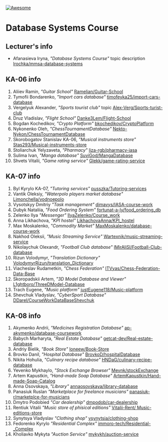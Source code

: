 [![Awesome][icon-awesome]][awesome]

# Database Systems Course  

## Lecturer's info  

- Afanasieva Iryna, *"Database Systems Course"* topic description [lrochka/mmsa-database-systems](https://github.com/lrochka/mmsa-database-systems)

## KA-06 info 

1. Aliiev Ramin, *"Guitar School"* [Ramelian/Guitar-School](https://github.com/Ramelian/Guitar-School)
5. Tymofii Bondarenko, *"Import cars database"* [timofeyka25/import-cars-database](https://github.com/timofeyka25/import-cars-database)
7. Vergelyuk Alexander, *"Sports tourist club"* topic [Alex-Verg/Sports-turist-club](https://github.com/Alex-Verg/Sports-turist-club)
11. Druz Vladislav, *"Flight School"* [Danke3Lem/Flight-School](https://github.com/Danke3Lem/Flight-School)
17. Bogdan Kochedikov, *"Crypto Platform"* [bkochedikov/CryptoPlatform](https://github.com/bkochedikov/CryptoPlatform)
20. Nykonenko Oleh, *"ChessTournamentDatabase"* [Nekto-Nykon/ChessTournamentDatabase](https://github.com/Nekto-Nykon/ChessTournamentDatabase)
23. Skorobogatov Stanislav KA-06, *"Musical instruments store"* [Stas293/Musical-instruments-store](https://github.com/Stas293/Musical-instruments-store)
24. Stoliarchuk Yelyzaveta, *"Pharmacy"* [liza-rgb/pharmacy-iasa](https://github.com/liza-rgb/pharmacy-iasa)
25. Sulima Ivan, *"Manga database"* [SuviGod/MangaDatabase](https://github.com/SuviGod/MangaDatabase)
27. Shvets Vitalii, *"Game rating service"* [Glekk/game-rating-service](https://github.com/Glekk/game-rating-service) 

## KA-07 info
1. Byl Kyrylo KA-07, *"Tutoring services"* [pusszka/Tutoring-services](https://github.com/pusszka/Tutoring-services)
2. Vantik Oleksiy, *"Waterpolo players market database"* [Limonchella/vodnoepolo](https://github.com/Limonchella/vodnoepolo)
3. Vysotskyy Dmitriy *"Task management"* [dimavys/IASA-course-work](https://github.com/dimavys/IASA-course-work)
6. Dubyk Nataliia, *"Food Ordering System"* [fortunat-a-ly/food_ordering_db](https://github.com/fortunat-a-ly/food_ordering_db)
8. Zelenko Ilya *"Messenger"* [IlyaZelenko/Course_work](https://github.com/IlyaZelenko/Course_work)
11. Anna Likhachova, *"KPI hostel"* [LikhachovaAnna/KPI_hostel](https://github.com/LikhachovaAnna/KPI_hostel)
14. Max Moskalenko, *"Commodity Market"* [MaxMoskalenko/database-course-work](https://github.com/MaxMoskalenko/database-course-work)
15. Nakhod Oleksii, *"Music Streaming Service"* [Wartexnik/music-streaming-service](https://github.com/Wartexnik/music-streaming-service)
16. Nikolaychuk Olexandr, *"Football Club database"* [lMirAliSl/Football-Club-database](https://github.com/lMirAliSl/Football-Club-database)
20. Rizun Volodymyr, *"Translation Dictionary"* [VolodymyrRizun/translation_Dictionary](https://github.com/VolodymyrRizun/translation_Dictionary)
21. Viacheslav Rudametkin, *"Chess Federation"* [ITVyas/Chess-Federation-Data-Base](https://github.com/ITVyas/Chess-Federation-Data-Base)
23. Skoropadskii Artem, *"3D Model Database and Viewer"* [L1ghtboro/ThreeDModel-Database](https://github.com/L1ghtboro/ThreeDModel-Database)
25. Trach Eugene, *"Music platform"* [justEugene118/Music-platform](https://github.com/justEugene118/Music-platform)
29. Shevchuk Vladyslav, *"CyberSport Database"* [DDarel/CourseWorkDataBaseShevchuk](https://github.com/DDarel/CourseWorkDataBaseShevchuk)

## KA-08 info

1. Akymenko Andrii, *"Medicines Registration Database"* [ap-akymenko/database-coursework](https://github.com/ap-akymenko/database-coursework)
2. Babych Marharyta, *"Real Estate Database"* [getcat-dev/Real-estate-database](https://github.com/getcat-dev/Real-estate-database)
3. Andriy Bielik, *"Book Store"* [loneew/Book-Store](https://github.com/loneew/Book-Store)
4. Brovko Danil, *"Hospital Database"* [BrovkoD/hospitalDatabase](https://github.com/BrovkoD/hospitalDatabase)
6. Nikita Hohulia, *"Culinary recipe database"* [HNDaG/culinary-recipe-database](https://github.com/HNDaG/culinary-recipe-database)
7. Yevenko Mykhaylo, *"Stock Exchange Browser"* [Mevnk/stockExchange](https://github.com/Mevnk/stockExchange)
9. Artem Kapustkin, *"Hand-made Soap Database"* [ArtemKapustkin/Hand-made-Soap-Catalog](https://github.com/ArtemKapustkin/Hand-made-Soap-Catalog)
14. Anna Osovskaya, *"Library"* [annaosovskaya/library-database](https://github.com/annaosovskaya/library-database)
15. Panasiuk Ruslan *"Marketplace for freelance musicians"* [panasiuk-r/marketplce-for-musicians](https://github.com/panasiuk-r/marketplce-for-musicians)
16. Dmytro Podobied *"Car dealership"* [dmpodob/car-dealership](https://github.com/dmpodob/car-dealership)
17. Rentiuk Vitalii *"Music store of phisical editions"* [Vitalii-Rent/ Music-editions-store](https://github.com/Vitalii-Rent/Music-editions-store)
18. Synytsya Vladyslav *"Clothing shop"* [vsynytsia/clothing-shop](https://github.com/vsynytsia/clothing-shop)
21. Fedorenko Kyrylo *"Residential Complex"* [immoro-tech/Residential-_Complex](https://github.com/immoro-tech/Residential-_Complex)
22. Kholiavko Mykyta *"Auction Service"* [mykykh/auction-service](https://github.com/mykykh/auction-service.git)


[icon-awesome]: https://cdn.rawgit.com/sindresorhus/awesome/d7305f38d29fed78fa85652e3a63e154dd8e8829/media/badge.svg
[awesome]: https://github.com/sindresorhus/awesome
